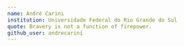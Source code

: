 ```yaml
---
name: André Carini
institution: Universidade Federal do Rio Grande do Sul
quote: Bravery is not a function of firepower.
github_user: andrecarini
---
```

